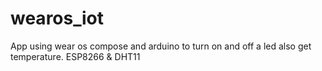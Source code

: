 # wearos_iot
App using wear os compose and arduino to turn on and off a led also get temperature.
ESP8266 & DHT11
